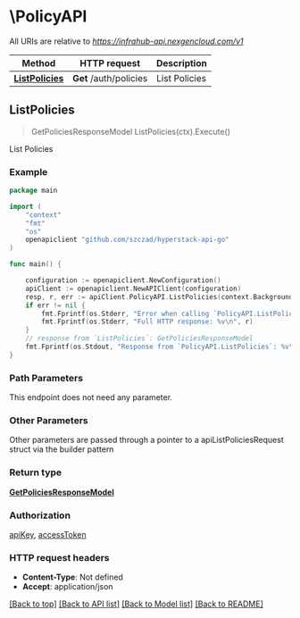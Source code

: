 # \PolicyAPI

All URIs are relative to *https://infrahub-api.nexgencloud.com/v1*

Method | HTTP request | Description
------------- | ------------- | -------------
[**ListPolicies**](PolicyAPI.md#ListPolicies) | **Get** /auth/policies | List Policies



## ListPolicies

> GetPoliciesResponseModel ListPolicies(ctx).Execute()

List Policies



### Example

```go
package main

import (
	"context"
	"fmt"
	"os"
	openapiclient "github.com/szczad/hyperstack-api-go"
)

func main() {

	configuration := openapiclient.NewConfiguration()
	apiClient := openapiclient.NewAPIClient(configuration)
	resp, r, err := apiClient.PolicyAPI.ListPolicies(context.Background()).Execute()
	if err != nil {
		fmt.Fprintf(os.Stderr, "Error when calling `PolicyAPI.ListPolicies``: %v\n", err)
		fmt.Fprintf(os.Stderr, "Full HTTP response: %v\n", r)
	}
	// response from `ListPolicies`: GetPoliciesResponseModel
	fmt.Fprintf(os.Stdout, "Response from `PolicyAPI.ListPolicies`: %v\n", resp)
}
```

### Path Parameters

This endpoint does not need any parameter.

### Other Parameters

Other parameters are passed through a pointer to a apiListPoliciesRequest struct via the builder pattern


### Return type

[**GetPoliciesResponseModel**](GetPoliciesResponseModel.md)

### Authorization

[apiKey](../README.md#apiKey), [accessToken](../README.md#accessToken)

### HTTP request headers

- **Content-Type**: Not defined
- **Accept**: application/json

[[Back to top]](#) [[Back to API list]](../README.md#documentation-for-api-endpoints)
[[Back to Model list]](../README.md#documentation-for-models)
[[Back to README]](../README.md)

